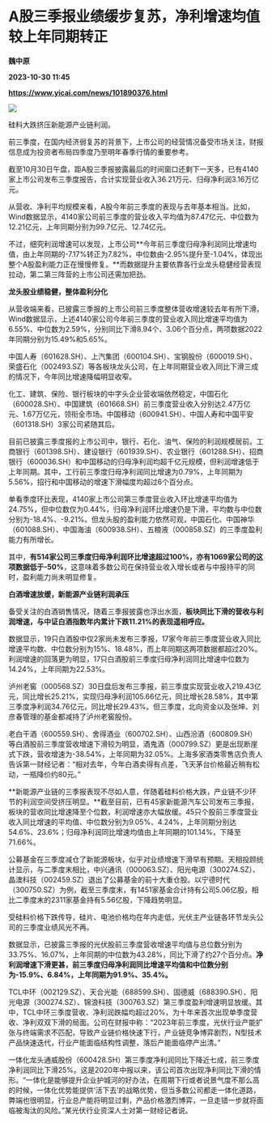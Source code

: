 # A股三季报业绩缓步复苏，净利增速均值较上年同期转正
**魏中原**

**2023-10-30 11:45**

**https://www.yicai.com/news/101890376.html**

![](https://imgcdn.yicai.com/uppics/slides/2023/10/560e29e5c51a946c072da4ce272bdd72.jpg)

硅料大跌挤压新能源产业链利润。

前三季度，在国内经济弱复苏的背景下，上市公司的经营情况备受市场关注，财报信息成为投资者布局四季度乃至明年春季行情的重要参考。

截至10月30日午盘，距A股三季报披露最后的时间窗口还剩下一天多，已有4140家上市公司发布三季度报告，合计实现营业收入36.21万元、归母净利润3.16万亿元。

从营收、净利平均规模来看，A股今年前三季度的表现与去年基本相当。比如，Wind数据显示，4140家公司前三季度的营业收入平均值为87.47亿元、中位数为12.21亿元，上年同期分别为99.7亿元、12.74亿元。

不过，细究利润增速可以发现，上市公司**今年前三季度归母净利润同比增速均值，由上年同期的-7.17%转正为7.82%，中位数由-2.95%提升至-1.04%，体现出整个A股盈利能力正在慢慢修复。**而数据提升主要依靠各行业龙头稳健经营表现拉动，第二第三阵营的上市公司还需加把劲。

**龙头股业绩稳健，整体盈利分化**

从营收端来看，已披露三季报的上市公司前三季度整体营收增速较去年有所下滑。Wind数据显示，上述4140家公司今年前三季度的营业收入同比增速平均值为6.55%、中位数为2.59%，分别同比下滑8.94个、3.06个百分点，两项数据2022年同期分别为15.49%和5.65%。

中国人寿（601628.SH）、上汽集团（600104.SH）、宝钢股份（600019.SH）、荣盛石化（002493.SZ）等各板块龙头公司，在上年同期营业收入同比下滑三成的情况下，今年同比增速降幅明显收窄。

化工、建筑、保险、银行板块的中字头企业营收端依然稳定，中国石化（600028.SH）、中国建筑（601668.SH）前三季度营业收入分别达2.47万亿元、1.67万亿元，领衔全市场。中国移动（600941.SH）、中国人寿和中国平安（601318.SH）3家公司紧随其后。

目前已披露三季度报的上市公司中，银行、石化、油气、保险的利润规模居前。工商银行（601398.SH）、建设银行（601939.SH）、农业银行（601288.SH）、招商银行（600036.SH）和中国移动的归母净利润均超千亿元规模，但利润增速低于上年同期。其中，工行前三季度归母净利润同比增速为0.79%，上年同期为5.56%，招行和中国移动的增速下滑幅度均超过6个百分点。

单看季度环比表现，4140家上市公司第三季度营业收入环比增速平均值为24.75%，但中位数仅为0.44%，归母净利润环比增速仍是下滑，平均数与中位数分别为-18.4%、-9.21%。但龙头股的盈利能力依然可观，中国石化、中国神华（601088.SH）、中国海油（600938.SH）、五粮液（000858.SZ）的三季度盈利能力有所增长。

其中，**有514家公司三季度归母净利润环比增速超过100%，亦有1069家公司的这项数据低于-50%**，这意味着多数公司在保持营业收入增长或者与中报持平的同时，盈利能力尚未明显修复。

**白酒增速放缓，新能源产业链利润承压**

备受关注的白酒销售情况，随着三季报披露也浮出水面，**板块同比下滑的营收与利润增速，与中证白酒指数年内累计下跌11.21%的表现遥相呼应。**

数据显示，19只白酒股中仅2家尚未发布三季报，17家今年前三季度营业收入同比增速平均数、中位数分别为15%、18.48%，而上年同期这两项数据都超过20%。利润增速的回落更为明显，17只白酒股前三季度归母净利润同比增速中位数为14.24%，上年同期为22.53%。

泸州老窖（000568.SZ）30日盘后发布三季报，前三季度实现营业收入219.43亿元，同比增长25.21%，实现归母净利润105.66亿元，同比增长28.58%，其中第三季度净利润34.76亿元，同比增长29.43%。但三季度，北向资金以及张坤、刘彦春管理的基金都减持了泸州老窖股份。

老白干酒（600559.SH）、舍得酒业（600702.SH）、山西汾酒（600809.SH）等白酒股前三季度营收增速下滑较为明显，酒鬼酒（000799.SZ）更是出现断崖式下跌，营收增速为-38.54%，上年同期为32.05%。上海多家酒类零售店负责人告诉第一财经记者：“相对去年，今年白酒卖得有点差，飞天茅台价格最近稍有松动，一瓶降价约80元。”

**新能源产业链的三季报表现不尽如人意，伴随着硅料价格大跌，产业链不少环节的利润空间受挤压明显。**截至目前，已有45家新能源汽车公司发布三季报，板块的营收同比增速降至个位数，利润增速亦大幅放缓。45只个股前三季度营业收入同比增速的平均值、中位数分别为9.05%、4.24%，上年同期分别达54.6%、23.6%；归母净利润同比增速均值由上年同期的101.14%，下降至71.66%。

公募基金在三季度减仓了新能源板块，似乎对业绩增速下滑早有预期。天相投顾统计显示，与二季度末相比，中兴通讯（000063.SZ）、阳光电源（300274.SZ）、晶澳科技（002459.SZ）退出了公募基金的前十大重仓股。以宁德时代（300750.SZ）为例，截至三季度末，有1451家基金合计持有公司5.06亿股，相比二季度末的2311家基金持有5.56亿股，下降趋势明显。

受硅料价格下跌传导，硅片、电池价格均在年内走低，光伏主产业链各环节龙头公司的三季度业绩风光不再。

数据显示，已披露三季报的光伏股前三季度营收增速平均值与总位数分别为33.75%、16.07%，上年同期的中位数为43.28%，同比下滑了约27个百分点。**净利润增速下滑更甚，前三季度归母净利润同比增速平均值和中位数分别为-15.9%、6.84%，上年同期为91.9%、35.4%。**

TCL中环（002129.SZ）、天合光能（688599.SH）、固德威（688390.SH）、阳光电源（300274.SZ）、锦浪科技（300763.SZ）第三季度盈利增速明显放缓。其中，TCL中环三季度营收、净利润跌幅均超过20%，为十年来首次出现单季度营收、净利双双下滑的局面。公司在财报中称：“2023年前三季度，光伏行业产能扩张与终端需求不匹配，导致产业链价格快速下行，产业链竞争博弈剧烈，N型技术产品快速迭代，行业产能面临结构性调整，落后产能面临停产出清。”

一体化龙头通威股份（600428.SH）第三季度净利润同比下降近七成，前三季度净利润同比下滑25%。这是2020年中报以来，该公司首次出现净利同比下滑的情形。“一体化是能够提升企业护城河的好办法，在周期下行或者说景气度不那么高的时候，一体化优势能提供‘活下去’的战略优势，但当多数公司都走一体化道路，弊端也很明显，行业总产能将明显过剩，产品价格激烈博弈，一旦走错一步就将面临被淘汰的风险。”某光伏行业资深人士对第一财经记者说。